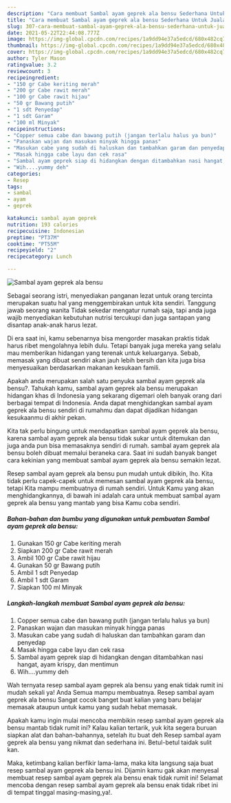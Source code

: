 ```yaml
---
description: "Cara membuat Sambal ayam geprek ala bensu Sederhana Untuk Jualan"
title: "Cara membuat Sambal ayam geprek ala bensu Sederhana Untuk Jualan"
slug: 307-cara-membuat-sambal-ayam-geprek-ala-bensu-sederhana-untuk-jualan
date: 2021-05-22T22:44:08.777Z
image: https://img-global.cpcdn.com/recipes/1a9dd94e37a5edcd/680x482cq70/sambal-ayam-geprek-ala-bensu-foto-resep-utama.jpg
thumbnail: https://img-global.cpcdn.com/recipes/1a9dd94e37a5edcd/680x482cq70/sambal-ayam-geprek-ala-bensu-foto-resep-utama.jpg
cover: https://img-global.cpcdn.com/recipes/1a9dd94e37a5edcd/680x482cq70/sambal-ayam-geprek-ala-bensu-foto-resep-utama.jpg
author: Tyler Mason
ratingvalue: 3.2
reviewcount: 3
recipeingredient:
- "150 gr Cabe keriting merah"
- "200 gr Cabe rawit merah"
- "100 gr Cabe rawit hijau"
- "50 gr Bawang putih"
- "1 sdt Penyedap"
- "1 sdt Garam"
- "100 ml Minyak"
recipeinstructions:
- "Copper semua cabe dan bawang putih (jangan terlalu halus ya bun)"
- "Panaskan wajan dan masukan minyak hingga panas"
- "Masukan cabe yang sudah di haluskan dan tambahkan garam dan penyedap"
- "Masak hingga cabe layu dan cek rasa"
- "Sambal ayam geprek siap di hidangkan dengan ditambahkan nasi hangat, ayam krispy, dan mentimun"
- "Wih....yummy deh"
categories:
- Resep
tags:
- sambal
- ayam
- geprek

katakunci: sambal ayam geprek 
nutrition: 193 calories
recipecuisine: Indonesian
preptime: "PT37M"
cooktime: "PT55M"
recipeyield: "2"
recipecategory: Lunch

---
```



![Sambal ayam geprek ala bensu](https://img-global.cpcdn.com/recipes/1a9dd94e37a5edcd/680x482cq70/sambal-ayam-geprek-ala-bensu-foto-resep-utama.jpg)

Sebagai seorang istri, menyediakan panganan lezat untuk orang tercinta merupakan suatu hal yang menggembirakan untuk kita sendiri. Tanggung jawab seorang  wanita Tidak sekedar mengatur rumah saja, tapi anda juga wajib menyediakan kebutuhan nutrisi tercukupi dan juga santapan yang disantap anak-anak harus lezat.

Di era  saat ini, kamu sebenarnya bisa mengorder masakan praktis tidak harus ribet mengolahnya lebih dulu. Tetapi banyak juga mereka yang selalu mau memberikan hidangan yang terenak untuk keluarganya. Sebab, memasak yang dibuat sendiri akan jauh lebih bersih dan kita juga bisa menyesuaikan berdasarkan makanan kesukaan famili. 



Apakah anda merupakan salah satu penyuka sambal ayam geprek ala bensu?. Tahukah kamu, sambal ayam geprek ala bensu merupakan hidangan khas di Indonesia yang sekarang digemari oleh banyak orang dari berbagai tempat di Indonesia. Anda dapat menghidangkan sambal ayam geprek ala bensu sendiri di rumahmu dan dapat dijadikan hidangan kesukaanmu di akhir pekan.

Kita tak perlu bingung untuk mendapatkan sambal ayam geprek ala bensu, karena sambal ayam geprek ala bensu tidak sukar untuk ditemukan dan juga anda pun bisa memasaknya sendiri di rumah. sambal ayam geprek ala bensu boleh dibuat memalui beraneka cara. Saat ini sudah banyak banget cara kekinian yang membuat sambal ayam geprek ala bensu semakin lezat.

Resep sambal ayam geprek ala bensu pun mudah untuk dibikin, lho. Kita tidak perlu capek-capek untuk memesan sambal ayam geprek ala bensu, tetapi Kita mampu membuatnya di rumah sendiri. Untuk Kamu yang akan menghidangkannya, di bawah ini adalah cara untuk membuat sambal ayam geprek ala bensu yang mantab yang bisa Kamu coba sendiri.

<!--inarticleads1-->

##### Bahan-bahan dan bumbu yang digunakan untuk pembuatan Sambal ayam geprek ala bensu:

1. Gunakan 150 gr Cabe keriting merah
1. Siapkan 200 gr Cabe rawit merah
1. Ambil 100 gr Cabe rawit hijau
1. Gunakan 50 gr Bawang putih
1. Ambil 1 sdt Penyedap
1. Ambil 1 sdt Garam
1. Siapkan 100 ml Minyak




<!--inarticleads2-->

##### Langkah-langkah membuat Sambal ayam geprek ala bensu:

1. Copper semua cabe dan bawang putih (jangan terlalu halus ya bun)
1. Panaskan wajan dan masukan minyak hingga panas
1. Masukan cabe yang sudah di haluskan dan tambahkan garam dan penyedap
1. Masak hingga cabe layu dan cek rasa
1. Sambal ayam geprek siap di hidangkan dengan ditambahkan nasi hangat, ayam krispy, dan mentimun
1. Wih....yummy deh




Wah ternyata resep sambal ayam geprek ala bensu yang enak tidak rumit ini mudah sekali ya! Anda Semua mampu membuatnya. Resep sambal ayam geprek ala bensu Sangat cocok banget buat kalian yang baru belajar memasak ataupun untuk kamu yang sudah hebat memasak.

Apakah kamu ingin mulai mencoba membikin resep sambal ayam geprek ala bensu mantab tidak rumit ini? Kalau kalian tertarik, yuk kita segera buruan siapkan alat dan bahan-bahannya, setelah itu buat deh Resep sambal ayam geprek ala bensu yang nikmat dan sederhana ini. Betul-betul taidak sulit kan. 

Maka, ketimbang kalian berfikir lama-lama, maka kita langsung saja buat resep sambal ayam geprek ala bensu ini. Dijamin kamu gak akan menyesal membuat resep sambal ayam geprek ala bensu enak tidak rumit ini! Selamat mencoba dengan resep sambal ayam geprek ala bensu enak tidak ribet ini di tempat tinggal masing-masing,ya!.

